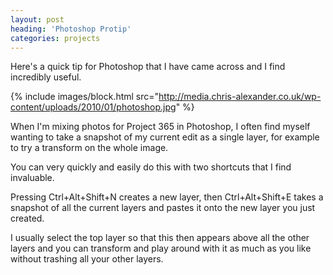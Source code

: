 ```yaml
---
layout: post
heading: 'Photoshop Protip'
categories: projects
---
```


Here's a quick tip for Photoshop that I have came across and I find incredibly useful.

{% include images/block.html src="http://media.chris-alexander.co.uk/wp-content/uploads/2010/01/photoshop.jpg" %}

When I'm mixing photos for Project 365 in Photoshop, I often find myself wanting to take a snapshot of my current edit as a single layer, for example to try a transform on the whole image.

You can very quickly and easily do this with two shortcuts that I find invaluable.

Pressing Ctrl+Alt+Shift+N creates a new layer, then Ctrl+Alt+Shift+E takes a snapshot of all the current layers and pastes it onto the new layer you just created.

I usually select the top layer so that this then appears above all the other layers and you can transform and play around with it as much as you like without trashing all your other layers.
